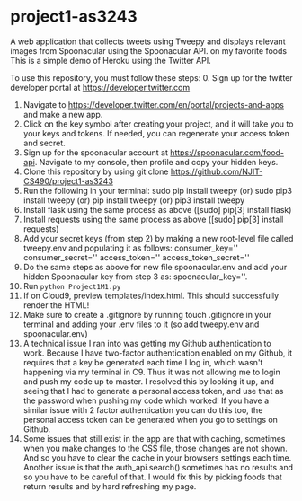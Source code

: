 # project1-as3243
A web application that collects tweets using Tweepy and displays relevant images from Spoonacular using the Spoonacular API. on my favorite foods
This is a simple demo of Heroku using the Twitter API.

To use this repository, you must follow these steps:
0. Sign up for the twitter developer portal at https://developer.twitter.com
1. Navigate to https://developer.twitter.com/en/portal/projects-and-apps and make a new app.
2. Click on the key symbol after creating your project, and it will take you to your keys and tokens.
    If needed, you can regenerate your access token and secret.
3. Sign up for the spoonacular account at https://spoonacular.com/food-api. Navigate to my console, then profile and copy your hidden keys.
4. Clone this repository by using git clone https://github.com/NJIT-CS490/project1-as3243
5. Run the following in your terminal:
    sudo pip install tweepy
    (or) sudo pip3 install tweepy
    (or) pip install tweepy
    (or) pip3 install tweepy
6. Install flask using the same process as above ([sudo] pip[3] install flask)
7. Install requests using the same process as above ([sudo] pip[3] install requests)
8. Add your secret keys (from step 2) by making a new root-level file called tweepy.env and populating it as follows:
    consumer_key=''
    consumer_secret=''
    access_token=''
    access_token_secret=''
9. Do the same steps as above for new file spoonacular.env and add your hidden Spoonacular key from step 3 as:
    spoonacular_key=''.
10. Run `python Project1M1.py`
11. If on Cloud9, preview templates/index.html. This should successfully render the HTML!
12. Make sure to create a .gitignore by running touch .gitignore in your terminal and adding your .env files to it (so add tweepy.env and spoonacular.env)
13. A technical issue I ran into was getting my Github authentication to work. Because I have two-factor authentication enabled on my Github, it requires 
that a key be generated each time I log in, which wasn't happening via my terminal in C9. Thus it was not allowing me to login and push my code up to master. I 
resolved this by looking it up, and seeing that I had to generate a personal access token, and use that as the password when pushing my code which worked! If you
have a similar issue with 2 factor authentication you can do this too, the personal access token can be generated when you go to settings on Github.
14. Some issues that still exist in the app are that with caching, sometimes when you make changes to the CSS file, those changes are not shown. And so you have 
to clear the cache in your browsers settings each time. Another issue is that the auth_api.search() sometimes has no results and so you have to be careful of that. 
I would fix this by picking foods that return results and by hard refreshing my page.
